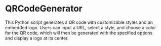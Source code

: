 # QRCodeGenerator
This Python script generates a QR code with customizable styles and an embedded logo. Users can input a URL, select a style, and choose a color for the QR code, which will then be generated with the specified options and display a logo at its center.
